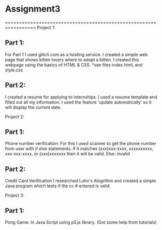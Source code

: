 # Assignment3
=================================================================
Project 1:

Part 1: 
----------------------------------------------------------------------------
For Part 1 I used glitch.com as a hosting service.
I created a simple web page that shows kitten lovers where to adopt a kitten. 
I created this webpage using the basics of HTML & CSS. 
*see files index.html, and style.css


Part 2: 
----------------------------------------------------------------------------
I created a resume for applying to internships. I used a resume template and filled out all my information. 
I used the feature 'update automatically' so it will display the current date. 

Project 2: 

Part 1:
----------------------------------------------------------------------------
Phone number verification: For this I used scanner to get the phone number from user with if else statements. 
If it matches (xxx)xxx-xxxx, xxxxxxxxxx, xxx-xxx-xxxx, or (xxx)xxxxxxx then it will be valid. Else: invalid

Part 2: 
----------------------------------------------------------------------------
Credit Card Verification I researched Luhn's Alogrithm and created a simple Java program which tests if the cc # entered is valid. 


Project 3: 

Part 1: 
----------------------------------------------------------------------------
Pong Game: In Java Script using p5.js library. (Got some help from tutorials)
